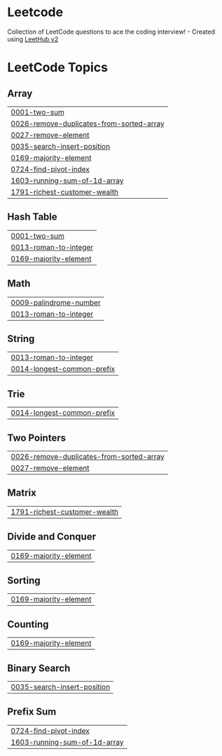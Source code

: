 # Leetcode
Collection of LeetCode questions to ace the coding interview! - Created using [LeetHub v2](https://github.com/arunbhardwaj/LeetHub-2.0)

<!---LeetCode Topics Start-->
# LeetCode Topics
## Array
|  |
| ------- |
| [0001-two-sum](https://github.com/palak0991/Leetcode/tree/master/0001-two-sum) |
| [0026-remove-duplicates-from-sorted-array](https://github.com/palak0991/Leetcode/tree/master/0026-remove-duplicates-from-sorted-array) |
| [0027-remove-element](https://github.com/palak0991/Leetcode/tree/master/0027-remove-element) |
| [0035-search-insert-position](https://github.com/palak0991/Leetcode/tree/master/0035-search-insert-position) |
| [0169-majority-element](https://github.com/palak0991/Leetcode/tree/master/0169-majority-element) |
| [0724-find-pivot-index](https://github.com/palak0991/Leetcode/tree/master/0724-find-pivot-index) |
| [1603-running-sum-of-1d-array](https://github.com/palak0991/Leetcode/tree/master/1603-running-sum-of-1d-array) |
| [1791-richest-customer-wealth](https://github.com/palak0991/Leetcode/tree/master/1791-richest-customer-wealth) |
## Hash Table
|  |
| ------- |
| [0001-two-sum](https://github.com/palak0991/Leetcode/tree/master/0001-two-sum) |
| [0013-roman-to-integer](https://github.com/palak0991/Leetcode/tree/master/0013-roman-to-integer) |
| [0169-majority-element](https://github.com/palak0991/Leetcode/tree/master/0169-majority-element) |
## Math
|  |
| ------- |
| [0009-palindrome-number](https://github.com/palak0991/Leetcode/tree/master/0009-palindrome-number) |
| [0013-roman-to-integer](https://github.com/palak0991/Leetcode/tree/master/0013-roman-to-integer) |
## String
|  |
| ------- |
| [0013-roman-to-integer](https://github.com/palak0991/Leetcode/tree/master/0013-roman-to-integer) |
| [0014-longest-common-prefix](https://github.com/palak0991/Leetcode/tree/master/0014-longest-common-prefix) |
## Trie
|  |
| ------- |
| [0014-longest-common-prefix](https://github.com/palak0991/Leetcode/tree/master/0014-longest-common-prefix) |
## Two Pointers
|  |
| ------- |
| [0026-remove-duplicates-from-sorted-array](https://github.com/palak0991/Leetcode/tree/master/0026-remove-duplicates-from-sorted-array) |
| [0027-remove-element](https://github.com/palak0991/Leetcode/tree/master/0027-remove-element) |
## Matrix
|  |
| ------- |
| [1791-richest-customer-wealth](https://github.com/palak0991/Leetcode/tree/master/1791-richest-customer-wealth) |
## Divide and Conquer
|  |
| ------- |
| [0169-majority-element](https://github.com/palak0991/Leetcode/tree/master/0169-majority-element) |
## Sorting
|  |
| ------- |
| [0169-majority-element](https://github.com/palak0991/Leetcode/tree/master/0169-majority-element) |
## Counting
|  |
| ------- |
| [0169-majority-element](https://github.com/palak0991/Leetcode/tree/master/0169-majority-element) |
## Binary Search
|  |
| ------- |
| [0035-search-insert-position](https://github.com/palak0991/Leetcode/tree/master/0035-search-insert-position) |
## Prefix Sum
|  |
| ------- |
| [0724-find-pivot-index](https://github.com/palak0991/Leetcode/tree/master/0724-find-pivot-index) |
| [1603-running-sum-of-1d-array](https://github.com/palak0991/Leetcode/tree/master/1603-running-sum-of-1d-array) |
<!---LeetCode Topics End-->